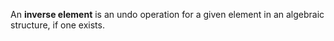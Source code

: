 An **inverse element** is an undo operation for a given element in an algebraic structure, if one exists.
